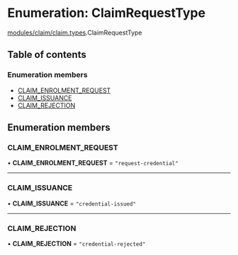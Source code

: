 # Enumeration: ClaimRequestType

[modules/claim/claim.types](../modules/modules_claim_claim_types.md).ClaimRequestType

## Table of contents

### Enumeration members

- [CLAIM_ENROLMENT_REQUEST](modules_claim_claim_types.ClaimRequestType.md#claim_enrolment_request)
- [CLAIM_ISSUANCE](modules_claim_claim_types.ClaimRequestType.md#claim_issuance)
- [CLAIM_REJECTION](modules_claim_claim_types.ClaimRequestType.md#claim_rejection)

## Enumeration members

### CLAIM\_ENROLMENT\_REQUEST

• **CLAIM\_ENROLMENT\_REQUEST** = `"request-credential"`

___

### CLAIM\_ISSUANCE

• **CLAIM\_ISSUANCE** = `"credential-issued"`

___

### CLAIM\_REJECTION

• **CLAIM\_REJECTION** = `"credential-rejected"`
